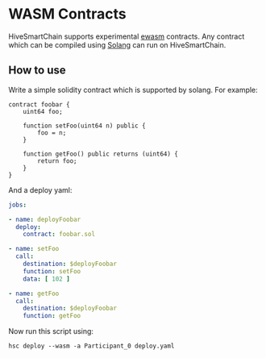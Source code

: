# WASM Contracts

HiveSmartChain supports experimental [ewasm](https://github.com/ewasm/design) contracts.
Any contract which can be compiled using [Solang](https://github.com/hyperledger-labs/solang)
can run on HiveSmartChain.

## How to use

Write a simple solidity contract which is supported by solang. For example:

```solidity
contract foobar {
    uint64 foo;

    function setFoo(uint64 n) public {
        foo = n;
    }

    function getFoo() public returns (uint64) {
        return foo;
    }
}
```

And a deploy yaml:

```yaml
jobs:

- name: deployFoobar
  deploy:
    contract: foobar.sol

- name: setFoo
  call:
    destination: $deployFoobar
    function: setFoo
    data: [ 102 ]

- name: getFoo
  call:
    destination: $deployFoobar
    function: getFoo
```

Now run this script using:

```
hsc deploy --wasm -a Participant_0 deploy.yaml
```